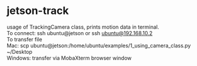 # jetson-track
usage of TrackingCamera class, prints motion data in terminal. <br />
To connect: 
ssh ubuntu@jetson or ssh ubuntu@192.168.10.2 <br/>
To transfer file <br/>
Mac: scp ubuntu@jetson:/home/ubuntu/examples/1_using_camera_class.py ~/Desktop <br/>
Windows: transfer via MobaXterm browser window </br>
